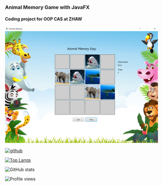 ### Animal Memory Game with JavaFX
#### Coding project for OOP CAS at ZHAW
![Coding project for OOP CAS at ZHAW](/banner.png)






[<img src='https://cdn.jsdelivr.net/npm/simple-icons@3.0.1/icons/github.svg' alt='github' height='40'>](https://github.com/holec)  

[![Top Langs](https://github-readme-stats.vercel.app/api/top-langs/?username=holec)](https://github.com/anuraghazra/github-readme-stats)

![GitHub stats](https://github-readme-stats.vercel.app/api?username=holec&show_icons=true)  

![Profile views](https://gpvc.arturio.dev/holec)  
